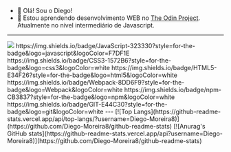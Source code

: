 - 👋 Olá! Sou o Diego! 
- 🌱 Estou aprendendo desenvolvimento WEB no [The Odin Project](https://www.theodinproject.com). Atualmente no nível intermediário de Javascript. 
---
<img src="{https://img.shields.io/badge/JavaScript-323330?style=for-the-badge&logo=javascript&logoColor=F7DF1E}" />
https://img.shields.io/badge/JavaScript-323330?style=for-the-badge&logo=javascript&logoColor=F7DF1E 
https://img.shields.io/badge/CSS3-1572B6?style=for-the-badge&logo=css3&logoColor=white 
https://img.shields.io/badge/HTML5-E34F26?style=for-the-badge&logo=html5&logoColor=white 
https://img.shields.io/badge/Webpack-8DD6F9?style=for-the-badge&logo=Webpack&logoColor=white 
https://img.shields.io/badge/npm-CB3837?style=for-the-badge&logo=npm&logoColor=white 
https://img.shields.io/badge/GIT-E44C30?style=for-the-badge&logo=git&logoColor=white 
---
[![Top Langs](https://github-readme-stats.vercel.app/api/top-langs/?username=Diego-Moreira8)](https://github.com/Diego-Moreira8/github-readme-stats) [![Anurag's GitHub stats](https://github-readme-stats.vercel.app/api?username=Diego-Moreira8)](https://github.com/Diego-Moreira8/github-readme-stats)

<!---
Diego-Moreira8/Diego-Moreira8 is a ✨ special ✨ repository because its `README.md` (this file) appears on your GitHub profile.
You can click the Preview link to take a look at your changes.
--->
